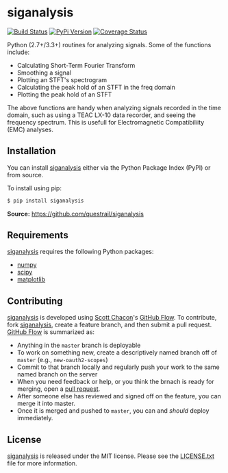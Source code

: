 # siganalysis

[![Build Status][travis image]][travis link]
[![PyPi Version][pypi ver image]][pypi ver link]
[![Coverage Status][coveralls image]][coveralls link]

Python (2.7+/3.3+) routines for analyzing signals. Some of the functions
include:

- Calculating Short-Term Fourier Transform
- Smoothing a signal
- Plotting an STFT's spectrogram
- Calculating the peak hold of an STFT in the freq domain
- Plotting the peak hold of an STFT

The above functions are handy when analyzing signals recorded in the
time domain, such as using a TEAC LX-10 data recorder, and seeing the
frequency spectrum. This is usefull for Electromagnetic Compatibiliity
(EMC) analyses.

## Installation

You can install [siganalysis][] either via the Python Package Index
(PyPI) or from source.

To install using pip:

```bash
$ pip install siganalysis
```

**Source:** https://github.com/questrail/siganalysis

## Requirements

[siganalysis][] requires the following Python packages:

* [numpy][]
* [scipy][]
* [matplotlib][]

## Contributing

[siganalysis][] is developed using [Scott Chacon][]'s [GitHub Flow][].
To contribute, fork [siganalysis][], create a feature branch, and then
submit a pull request.  [GitHub Flow][] is summarized as:

- Anything in the `master` branch is deployable
- To work on something new, create a descriptively named branch off of
  `master` (e.g., `new-oauth2-scopes`)
- Commit to that branch locally and regularly push your work to the same
  named branch on the server
- When you need feedback or help, or you think the brnach is ready for
  merging, open a [pull request][].
- After someone else has reviewed and signed off on the feature, you can
  merge it into master.
- Once it is merged and pushed to `master`, you can and *should* deploy
  immediately.

## License

[siganalysis][] is released under the MIT license. Please see the
[LICENSE.txt][] file for more information.

[coveralls image]: https://coveralls.io/repos/questrail/siganalysis/badge.png
[coveralls link]: https://coveralls.io/r/questrail/siganalysis
[github flow]: http://scottchacon.com/2011/08/31/github-flow.html
[LICENSE.txt]: https://github.com/questrail/siganalysis/blob/develop/LICENSE.txt
[numpy]: http://www.numpy.org
[matplotlib]: http://matplotlib.org
[pull request]: https://help.github.com/articles/using-pull-requests
[pypi ver image]: https://badge.fury.io/py/siganalysis.png
[pypi ver link]: http://badge.fury.io/py/siganalysis
[scipy]: http://www.scipy.org
[scott chacon]: http://scottchacon.com/about.html
[siganalysis]: https://github.com/questrail/siganalysis
[travis image]: https://travis-ci.org/questrail/siganalysis.png?branch=master
[travis link]: https://travis-ci.org/questrail/siganalysis
